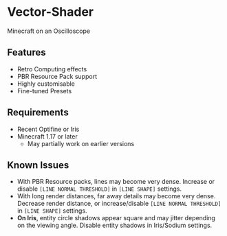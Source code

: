 # Vector-Shader
Minecraft on an Oscilloscope

## Features
- Retro Computing effects
- PBR Resource Pack support
- Highly customisable
- Fine-tuned Presets

## Requirements
- Recent Optifine or Iris
- Minecraft 1.17 or later
  - May partially work on earlier versions

## Known Issues
- With PBR Resource packs, lines may become very dense. Increase or disable `[LINE NORMAL THRESHOLD]` in `[LINE SHAPE]` settings.
- With long render distances, far away details may become very dense. Decrease render distance, or increase/disable `[LINE NORMAL THRESHOLD]` in `[LINE SHAPE]` settings.
- **On Iris**, entity circle shadows appear square and may jitter depending on the viewing angle. Disable entity shadows in Iris/Sodium settings.
